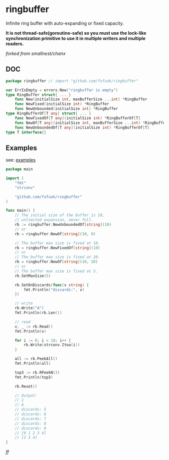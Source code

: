 # ringbuffer

Infinite ring buffer with auto-expanding or fixed capacity.

**It is not thread-safe(goroutine-safe) so you must use the lock-like synchronization primitive to use it in multiple writers and multiple readers.**

*forked from smallnest/chanx*

## DOC

```go
package ringbuffer // import "github.com/fufuok/ringbuffer"

var ErrIsEmpty = errors.New("ringbuffer is empty")
type RingBuffer struct{ ... }
    func New(initialSize int, maxBufferSize ...int) *RingBuffer
    func NewFixed(initialSize int) *RingBuffer
    func NewUnbounded(initialSize int) *RingBuffer
type RingBufferOf[T any] struct{ ... }
    func NewFixedOf[T any](initialSize int) *RingBufferOf[T]
    func NewOf[T any](initialSize int, maxBufferSize ...int) *RingBufferOf[T]
    func NewUnboundedOf[T any](initialSize int) *RingBufferOf[T]
type T interface{}
```

## Examples

see: [examples](examples)

```go
package main

import (
	"fmt"
	"strconv"

	"github.com/fufuok/ringbuffer"
)

func main() {
	// The initial size of the buffer is 10,
	// unlimited expansion, never full.
	rb := ringbuffer.NewUnboundedOf[string](10)
	// or
	rb = ringbuffer.NewOf[string](10, 0)

	// The buffer max size is fixed at 10.
	rb = ringbuffer.NewFixedOf[string](10)
	// or
	// The buffer max size is fixed at 20.
	rb = ringbuffer.NewOf[string](10, 20)
	// or
	// The buffer max size is fixed at 5.
	rb.SetMaxSize(5)

	rb.SetOnDiscards(func(v string) {
		fmt.Println("discards:", v)
	})

	// write
	rb.Write("A")
	fmt.Println(rb.Len())

	// read
	v, _ := rb.Read()
	fmt.Println(v)

	for i := 0; i < 10; i++ {
		rb.Write(strconv.Itoa(i))
	}

	all := rb.PeekAll()
	fmt.Println(all)

	top3 := rb.RPeekN(3)
	fmt.Println(top3)

	rb.Reset()

	// Output:
	// 1
	// A
	// discards: 5
	// discards: 6
	// discards: 7
	// discards: 8
	// discards: 9
	// [0 1 2 3 4]
	// [2 3 4]
}
```









*ff*

